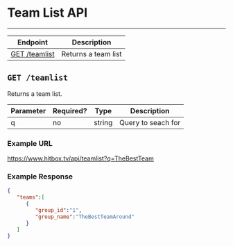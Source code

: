 # Team List API
***

| Endpoint | Description |
| ---- | --------------- |
| [GET /teamlist](/team/teamlist.md#get-teamlist) | Returns a team list |

## `GET /teamlist`

Returns a team list.

| Parameter | Required? | Type | Description |
| --- | --- | --- | --- |
| q | no | string | Query to seach for |

### Example URL

https://www.hitbox.tv/api/teamlist?q=TheBestTeam

### Example Response 

```json
{
   "teams":[
      {
         "group_id":"1",
         "group_name":"TheBestTeamAround"
      }
   ]
}
```
